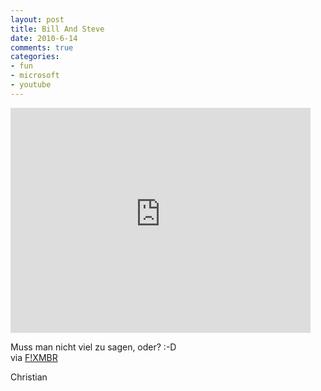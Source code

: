 ```yaml
--- 
layout: post
title: Bill And Steve
date: 2010-6-14
comments: true
categories: 
- fun
- microsoft
- youtube
---
```

<iframe width="480" height="360" src="http://www.youtube-nocookie.com/embed/IY2j_GPIqRA" frameborder="0"></iframe>

Muss man nicht viel zu sagen, oder? :-D   
via [F!XMBR](http://www.fixmbr.de/we-love-microsoft/)

Christian
